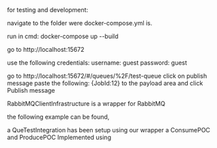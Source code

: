 
for testing and development:

navigate to the folder were docker-compose.yml is.

run in cmd: docker-compose up --build

go to http://localhost:15672

use the following credentials:
username: guest
password: guest

go to http://localhost:15672/#/queues/%2F/test-queue
click on publish message 
paste the following: {JobId:12} to the payload area and click Publish message

RabbitMQClientInfrastructure is a wrapper for RabbitMQ

the following example can be found,

a QueTestIntegration has been setup using our wrapper
a ConsumePOC and ProducePOC Implemented using 

